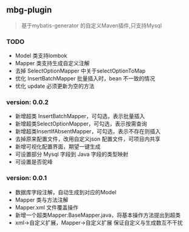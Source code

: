 ## mbg-plugin
> 基于mybatis-generator 的自定义Maven插件,只支持Mysql


### TODO 
* Model 类支持lombok 
* Mapper 类支持生成自定义注解
* 去掉 SelectOptionMapper 中关于selectOptionToMap
* 优化 InsertBatchMapper 批量插入时，bean 不一致的情况
* 优化 update 必须更新为空的方法



### version: 0.0.2
* 新增超类 InsertBatchMapper，可勾选，表示批量插入
* 新增超类SelectOptionMapper，可勾选，表示按需查询
* 新增超类InsertIfAbsentMapper，可勾选，表示不存在则插入
* 去掉原来配置文件，改用自定义json 配置文件，可项目内共享
* 新增可视化配置界面，期望一键生成
* 可设置部分 Mysql 字段到 Java 字段的类型映射
* 可设置是否驼峰

### version: 0.0.1 
* 数据库字段注解，自动生成到对应的Model
* Mapper 类与方法注解
* Mapper.xml 文件覆盖操作
* 新增一个超类Mapper:BaseMapper.java，将基本操作方法提出到超类
* xml->自定义扩展，Mapper->自定义扩展 保证自定义与生成数互不干扰


